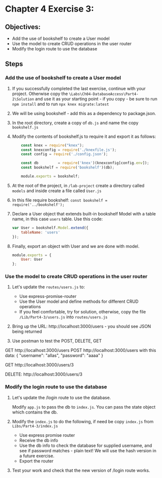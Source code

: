 # Chapter 4 Exercise 3: 

## Objectives:
* Add the use of bookshelf to create a User model
* Use the model to create CRUD operations in the user router
* Modify the login route to use the database

## Steps 

### Add the use of bookshelf to create a User model

1. If you successfully completed the last exercise, continue with your project. Otherwise copy the `\Labs\Ch04-DatabaseAccess\Part4-2\Solution` and use it as your starting point - if you copy - be sure to run `npm install` and to run ```npx knex migrate:latest```

1. We will be using bookshelf - add this as a dependency to package.json.

1. In the root directory, create a copy of `db.js` and name the copy `bookshelf.js`

1. Modify the contents of bookshelf.js to require it and export it as follows:

    ```javascript
        const knex = require("knex");
        const knexconfig = require('./knexfile.js'); 
        const config = require('./config.json'); 

        const db         = require('knex')(knexconfig[config.env]);
        const bookshelf = require('bookshelf')(db);

        module.exports = bookshelf;
    ```

1.  At the root of the project, in `/lab-project` create a directory called `models` and inside create a file called `User.js`

1. In this file require bookshelf: 
    ```const bookshelf = require('../bookshelf');```

1. Declare a User object that extends built-in bookshelf Model with a table name, in this case `users` table. Use this code:

    ```javascript
    var User = bookshelf.Model.extend({
        tableName: 'users'
    });
    ```

1. Finally, export an object with User and we are done with model.
    
    ```javascript
    module.exports = {
        User: User
    };
    ```


### Use the model to create CRUD operations in the user router
1. Let's update the `routes/users.js` to:
    * Use express-promise-router
    * Use the User model and define methods for different CRUD operations
    * If you feel comfortable, try for solution, otherwise, copy the file `/Lib/Part4-3/users.js` into `routes/users.js`

1. Bring up the URL: http://localhost:3000/users - you should see JSON being returned

1. Use postman to test the POST, DELETE, GET 

GET http://localhost:3000/users
POST http://localhost:3000/users
with this data:
{
        "username": "allas",
        "password": "aaaa"
}

GET http://localhost:3000/users/3


DELETE:
http://localhost:3000/users/3


### Modify the login route to use the database

1. Let's update the /login route to use the database.

    Modify `app.js` to pass the db to `index.js`. You can pass the state object which contains the db.

1. Modify the `index.js` to do the following, if need be copy `index.js` from `Libs/Part4-3/index.js`
    * Use express promise router
    * Receive the db info 
    * Use the db info to check the database for supplied username, and see if password matches - plain text! We will use the hash version in a future exercise.
    * Export the router 
  
1. Test your work and check that the new version of /login route works. 


